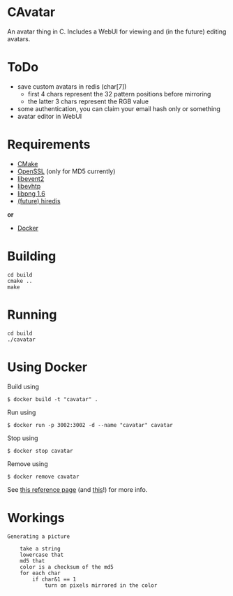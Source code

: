 CAvatar
=======

An avatar thing in C. Includes a WebUI for viewing and (in the future) editing avatars.

ToDo
====

* save custom avatars in redis (char[7])
   * first 4 chars represent the 32 pattern positions before mirroring
   * the latter 3 chars represent the RGB value
* some authentication, you can claim your email hash only or something
* avatar editor in WebUI

Requirements
============

* [CMake](http://www.cmake.org/)
* [OpenSSL](https://www.openssl.org/) (only for MD5 currently)
* [libevent2](http://libevent.org/)
* [libevhtp](https://github.com/ellzey/libevhtp)
* [libpng 1.6](http://www.libpng.org/pub/png/libpng.html)
* [(future) hiredis](https://github.com/redis/hiredis)

**or**

* [Docker](http://www.docker.com/)

Building
========

	cd build
	cmake ..
	make

Running
=======

	cd build
	./cavatar

Using Docker
============

Build using

	$ docker build -t "cavatar" .

Run using

	$ docker run -p 3002:3002 -d --name "cavatar" cavatar

Stop using

	$ docker stop cavatar
	
Remove using
	
	$ docker remove cavatar
	
See [this reference page](http://docs.docker.com/reference/) (and [this](https://docs.docker.com/reference/run/)!) for more info.

Workings
========

	Generating a picture

		take a string
		lowercase that
		md5 that
		color is a checksum of the md5
		for each char
			if char&1 == 1
				turn on pixels mirrored in the color
